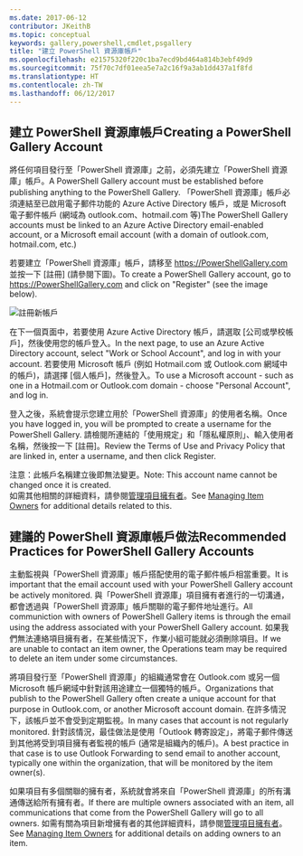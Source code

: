 ```yaml
---
ms.date: 2017-06-12
contributor: JKeithB
ms.topic: conceptual
keywords: gallery,powershell,cmdlet,psgallery
title: "建立 PowerShell 資源庫帳戶"
ms.openlocfilehash: e21575320f220c1ba7ecd9bd464a814b3ebf49d9
ms.sourcegitcommit: 75f70c7df01eea5e7a2c16f9a3ab1dd437a1f8fd
ms.translationtype: HT
ms.contentlocale: zh-TW
ms.lasthandoff: 06/12/2017
---
```

## <a name="creating-a-powershell-gallery-account"></a><span data-ttu-id="6c814-103">建立 PowerShell 資源庫帳戶</span><span class="sxs-lookup"><span data-stu-id="6c814-103">Creating a PowerShell Gallery Account</span></span>

<span data-ttu-id="6c814-104">將任何項目發行至「PowerShell 資源庫」之前，必須先建立「PowerShell 資源庫」帳戶。</span><span class="sxs-lookup"><span data-stu-id="6c814-104">A PowerShell Gallery account must be established before publishing anything to the PowerShell Gallery.</span></span> <span data-ttu-id="6c814-105">「PowerShell 資源庫」帳戶必須連結至已啟用電子郵件功能的 Azure Active Directory 帳戶，或是 Microsoft 電子郵件帳戶 (網域為 outlook.com、hotmail.com 等)</span><span class="sxs-lookup"><span data-stu-id="6c814-105">The PowerShell Gallery accounts must be linked to an Azure Active Directory email-enabled account, or a Microsoft email account (with a domain of outlook.com, hotmail.com, etc.)</span></span>

<span data-ttu-id="6c814-106">若要建立「PowerShell 資源庫」帳戶，請移至 https://PowerShellGallery.com 並按一下 [註冊] (請參閱下圖)。</span><span class="sxs-lookup"><span data-stu-id="6c814-106">To create a PowerShell Gallery account, go to https://PowerShellGallery.com and click on "Register" (see the image below).</span></span> 

![註冊新帳戶](./images/CreatingAccount-Register.png)

<span data-ttu-id="6c814-108">在下一個頁面中，若要使用 Azure Active Directory 帳戶，請選取 [公司或學校帳戶]，然後使用您的帳戶登入。</span><span class="sxs-lookup"><span data-stu-id="6c814-108">In the next page, to use an Azure Active Directory account, select "Work or School Account", and log in with your account.</span></span> <span data-ttu-id="6c814-109">若要使用 Microsoft 帳戶 (例如 Hotmail.com 或 Outlook.com 網域中的帳戶)，請選擇 [個人帳戶]，然後登入。</span><span class="sxs-lookup"><span data-stu-id="6c814-109">To use a Microsoft account - such as one in a Hotmail.com or Outlook.com domain - choose "Personal Account", and log in.</span></span> 

<span data-ttu-id="6c814-110">登入之後，系統會提示您建立用於「PowerShell 資源庫」的使用者名稱。</span><span class="sxs-lookup"><span data-stu-id="6c814-110">Once you have logged in, you will be prompted to create a username for the PowerShell Gallery.</span></span> <span data-ttu-id="6c814-111">請檢閱所連結的「使用規定」和「隱私權原則」、輸入使用者名稱，然後按一下 [註冊]。</span><span class="sxs-lookup"><span data-stu-id="6c814-111">Review the Terms of Use and Privacy Policy that are linked in, enter a username, and then click Register.</span></span>

<span data-ttu-id="6c814-112">注意：此帳戶名稱建立後即無法變更。</span><span class="sxs-lookup"><span data-stu-id="6c814-112">Note: This account name cannot be changed once it is created.</span></span>  
<span data-ttu-id="6c814-113">如需其他相關的詳細資料，請參閱[管理項目擁有者](https://msdn.microsoft.com/en-us/powershell/gallery/psgallery/managing-item-owners)。</span><span class="sxs-lookup"><span data-stu-id="6c814-113">See [Managing Item Owners](https://msdn.microsoft.com/en-us/powershell/gallery/psgallery/managing-item-owners) for additional details related to this.</span></span>

## <a name="recommended-practices-for-powershell-gallery-accounts"></a><span data-ttu-id="6c814-114">建議的 PowerShell 資源庫帳戶做法</span><span class="sxs-lookup"><span data-stu-id="6c814-114">Recommended Practices for PowerShell Gallery Accounts</span></span>

<span data-ttu-id="6c814-115">主動監視與「PowerShell 資源庫」帳戶搭配使用的電子郵件帳戶相當重要。</span><span class="sxs-lookup"><span data-stu-id="6c814-115">It is important that the email account used with your PowerShell Gallery account be actively monitored.</span></span>
<span data-ttu-id="6c814-116">與「PowerShell 資源庫」項目擁有者進行的一切溝通，都會透過與「PowerShell 資源庫」帳戶關聯的電子郵件地址進行。</span><span class="sxs-lookup"><span data-stu-id="6c814-116">All communiction with owners of PowerShell Gallery items is through the email using the address associated with your PowerShell Gallery account.</span></span>
<span data-ttu-id="6c814-117">如果我們無法連絡項目擁有者，在某些情況下，作業小組可能就必須刪除項目。</span><span class="sxs-lookup"><span data-stu-id="6c814-117">If we are unable to contact an item owner, the Operations team may be required to delete an item under some circumstances.</span></span>

<span data-ttu-id="6c814-118">將項目發行至「PowerShell 資源庫」的組織通常會在 Outlook.com 或另一個 Microsoft 帳戶網域中針對該用途建立一個獨特的帳戶。</span><span class="sxs-lookup"><span data-stu-id="6c814-118">Organizations that publish to the PowerShell Gallery often create a unique account for that purpose in Outlook.com, or another Microsoft account domain.</span></span>
<span data-ttu-id="6c814-119">在許多情況下，該帳戶並不會受到定期監視。</span><span class="sxs-lookup"><span data-stu-id="6c814-119">In many cases that account is not regularly monitored.</span></span> <span data-ttu-id="6c814-120">針對該情況，最佳做法是使用「Outlook 轉寄設定」，將電子郵件傳送到其他將受到項目擁有者監視的帳戶 (通常是組織內的帳戶)。</span><span class="sxs-lookup"><span data-stu-id="6c814-120">A best practice in that case is to use Outlook Forwarding to send email to another account, typically one within the organization, that will be monitored by the item owner(s).</span></span>

<span data-ttu-id="6c814-121">如果項目有多個關聯的擁有者，系統就會將來自「PowerShell 資源庫」的所有溝通傳送給所有擁有者。</span><span class="sxs-lookup"><span data-stu-id="6c814-121">If there are multiple owners associated with an item, all communications that come from the PowerShell Gallery will go to all owners.</span></span>
<span data-ttu-id="6c814-122">如需有關為項目新增擁有者的其他詳細資料，請參閱[管理項目擁有者](https://msdn.microsoft.com/en-us/powershell/gallery/psgallery/managing-item-owners)。</span><span class="sxs-lookup"><span data-stu-id="6c814-122">See [Managing Item Owners](https://msdn.microsoft.com/en-us/powershell/gallery/psgallery/managing-item-owners) for additional details on adding owners to an item.</span></span> 

